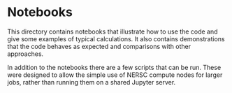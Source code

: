 # Notebooks

This directory contains notebooks that illustrate how to use the code
and give some examples of typical calculations.  It also contains
demonstrations that the code behaves as expected and comparisons
with other approaches.

In addition to the notebooks there are a few scripts that can be run.
These were designed to allow the simple use of NERSC compute nodes for
larger jobs, rather than running them on a shared Jupyter server.
